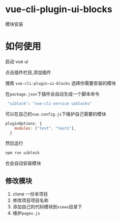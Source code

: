 # vue-cli-plugin-ui-blocks

模块安装

# 如何使用

启动 vue ui

点击插件栏目,添加插件

搜索 `vue-cli-plugin-ui-blocks` 选择你需要安装的模块

在`package.json`下插件会自动生成一个脚本命令

```bash
 "uiblock": "vue-cli-service uiblocks"
```

可以在自己的`vue.config.js`下维护自己需要的模块

```js
pluginOptions: {
    modules: ["test", "test1"],
  }
```

然后运行

```bash
npm run uiblock
```

也会自动安装模块

## 修改模块

1. clone 一份本项目
2. 修改项目项目名称
3. 添加自己的代码模块到`views`目录下
4. 维护`pages.js`
